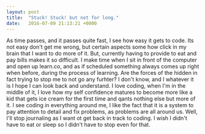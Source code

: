 ```yaml
---
layout: post
title:  "Stuck! Stuck! but not for long."
date:   2016-07-09 21:13:21 +0000
---
```


As time passes, and it passes quite fast, I see how easy it gets to code. Its not easy don't get me wrong, but certain aspects some how click in my brain that I want to do more of it. But, currently having to provide to eat and pay bills makes it so difficult. I make time when I sit in front of the computer and open up learn.co, and as if scheduled something always comes up right when before, during the process of learning. Are the forces of the hidden in fact trying to stop me to not go any furhter? I don't know, and I whatever it is I hope I can look back and understand.
I love coding, when I'm in the middle of it, I love how my self confidence matures to become more like a kid that gets ice cream for the first time and qants nothing else but more of it. I see coding in everything around me, I like the fact that it is a system to pay attention to detail and fix problems, as problems are all around us. Well, I'll stop journaling as I want ot get back in track to coding. I wish I didn't have to eat or sleep so I didn't have to stop even for that.
